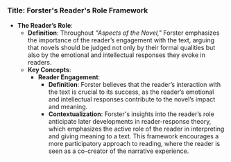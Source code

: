 ### Title: **Forster's Reader's Role Framework**

- **The Reader’s Role**:
  - **Definition**: Throughout *"Aspects of the Novel,"* Forster emphasizes the importance of the reader’s engagement with the text, arguing that novels should be judged not only by their formal qualities but also by the emotional and intellectual responses they evoke in readers.
  - **Key Concepts**:
    - **Reader Engagement**:
      - **Definition**: Forster believes that the reader’s interaction with the text is crucial to its success, as the reader’s emotional and intellectual responses contribute to the novel’s impact and meaning.
      - **Contextualization**: Forster's insights into the reader’s role anticipate later developments in reader-response theory, which emphasizes the active role of the reader in interpreting and giving meaning to a text. This framework encourages a more participatory approach to reading, where the reader is seen as a co-creator of the narrative experience.